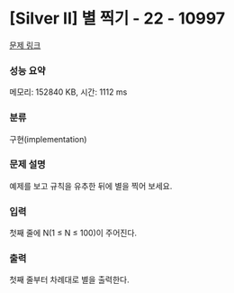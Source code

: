 # [Silver II] 별 찍기 - 22 - 10997 

[문제 링크](https://www.acmicpc.net/problem/10997) 

### 성능 요약

메모리: 152840 KB, 시간: 1112 ms

### 분류

구현(implementation)

### 문제 설명

<p>예제를 보고 규칙을 유추한 뒤에 별을 찍어 보세요.</p>

### 입력 

 <p>첫째 줄에 N(1 ≤ N ≤ 100)이 주어진다.</p>

### 출력 

 <p>첫째 줄부터 차례대로 별을 출력한다.</p>

